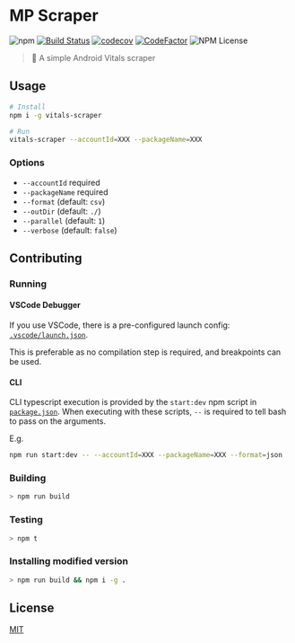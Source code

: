 # MP Scraper
![npm](https://img.shields.io/npm/v/vitals-scraper.svg)
[![Build Status](https://travis-ci.org/commercetest/vitals-scraper.svg?branch=master)](https://travis-ci.org/commercetest/vitals-scraper)
[![codecov](https://codecov.io/gh/commercetest/vitals-scraper/branch/master/graph/badge.svg)](https://codecov.io/gh/commercetest/vitals-scraper)
[![CodeFactor](https://www.codefactor.io/repository/github/commercetest/vitals-scraper/badge)](https://www.codefactor.io/repository/github/commercetest/vitals-scraper)
![NPM License](https://img.shields.io/npm/l/vitals-scraper.svg)

> 🤖 A simple Android Vitals scraper

## Usage
```bash
# Install
npm i -g vitals-scraper

# Run
vitals-scraper --accountId=XXX --packageName=XXX
```

### Options
- `--accountId` required
- `--packageName` required
- `--format` (default: `csv`)
- `--outDir` (default: `./`)
- `--parallel` (default: `1`)
- `--verbose` (default: `false`)


## Contributing
### Running
#### VSCode Debugger
If you use VSCode, there is a pre-configured launch config: [`.vscode/launch.json`](.vscode/launch.json).

This is preferable as no compilation step is required, and breakpoints can be used.

#### CLI
CLI typescript execution is provided by the `start:dev` npm script in [`package.json`](package.json). When executing with these scripts, `--` is required to tell bash to pass on the arguments.

E.g.
```bash
npm run start:dev -- --accountId=XXX --packageName=XXX --format=json
```

### Building
```bash
> npm run build
```

### Testing
```bash
> npm t
```

### Installing modified version
```bash
> npm run build && npm i -g .
```

## License
[MIT](./LICENSE)